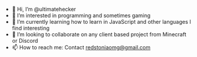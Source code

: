 - 👋 Hi, I’m @ultimatehecker
- 👀 I’m interested in programming and sometimes gaming
- 🌱 I’m currently learning how to learn in JavaScript and other languages I find interesting
- 💞️ I’m looking to collaborate on any client based project from Minecraft or Discord
- 📫 How to reach me: Contact redstoniaomg@gmail.com
